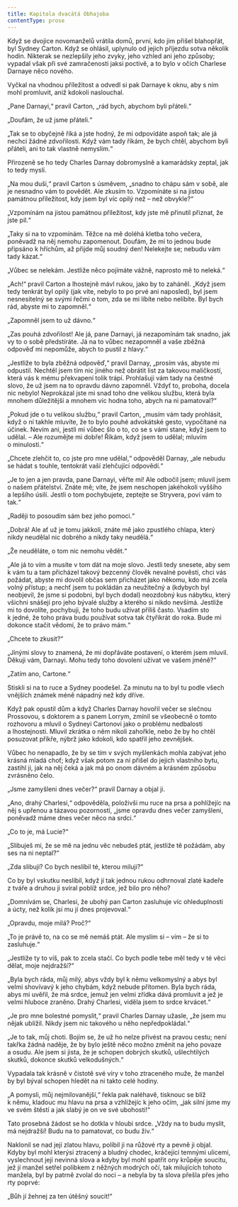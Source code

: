 ```yaml
---
title: Kapitola dvacátá Obhajoba
contentType: prose
---
```


  

Když se dvojice novomanželů vrátila domů, první, kdo jim přišel blahopřát, byl Sydney Carton. Když se ohlásil, uplynulo od jejich příjezdu sotva několik hodin. Nikterak se nezlepšily jeho zvyky, jeho vzhled ani jeho způsoby; vypadal však při své zamračenosti jaksi poctivě, a to bylo v očích Charlese Darnaye něco nového.

Vyčkal na vhodnou příležitost a odvedl si pak Darnaye k oknu, aby s ním mohl promluvit, aniž kdokoli naslouchal.

„Pane Darnayi,“ pravil Carton, „rád bych, abychom byli přáteli.“

„Doufám, že už jsme přáteli.“

„Tak se to obyčejně říká a jste hodný, že mi odpovídáte aspoň tak; ale já nechci žádné zdvořilosti. Když vám tady říkám, že bych chtěl, abychom byli přáteli, ani to tak vlastně nemyslím.“

Přirozeně se ho tedy Charles Darnay dobromyslně a kamarádsky zeptal, jak to tedy myslí.

„Na mou duši,“ pravil Carton s úsměvem, „snadno to chápu sám v sobě, ale je nesnadno vám to povědět. Ale zkusím to. Vzpomínáte si na jistou památnou příležitost, kdy jsem byl víc opilý než – než obvykle?“

„Vzpomínám na jistou památnou příležitost, kdy jste mě přinutil přiznat, že jste pil.“

„Taky si na to vzpomínám. Těžce na mě doléhá kletba toho večera, poněvadž na něj nemohu zapomenout. Doufám, že mi to jednou bude připsáno k hříchům, až přijde můj soudný den! Nelekejte se; nebudu vám tady kázat.“

„Vůbec se nelekám. Jestliže něco pojímáte vážně, naprosto mě to neleká.“

„Ach!“ pravil Carton a lhostejně mávl rukou, jako by to zaháněl. „Když jsem tedy tenkrát byl opilý (jak víte, nebylo to po prvé ani naposled), byl jsem nesnesitelný se svými řečmi o tom, zda se mi líbíte nebo nelíbíte. Byl bych rád, abyste mi to zapomněl.“

„Zapomněl jsem to už dávno.“

„Zas pouhá zdvořilost! Ale já, pane Darnayi, já nezapomínám tak snadno, jak vy to o sobě předstíráte. Já na to vůbec nezapomněl a vaše zběžná odpověď mi nepomůže, abych to pustil z hlavy.“

„Jestliže to byla zběžná odpověď,“ pravil Darnay, „prosím vás, abyste mi odpustil. Nechtěl jsem tím nic jiného než obrátit list za takovou maličkostí, která vás k mému překvapení tolik trápí. Prohlašuji vám tady na čestné slovo, že už jsem na to opravdu dávno zapomněl. Vždyť to, proboha, docela nic nebylo! Neprokázal jste mi snad toho dne velikou službu, která byla mnohem důležitější a mnohem víc hodna toho, abych na ni pamatoval?“

„Pokud jde o tu velikou službu,“ pravil Carton, „musím vám tady prohlásit, když o ní takhle mluvíte, že to bylo pouhé advokátské gesto, vypočítané na účinek. Nevím ani, jestli mi vůbec šlo o to, co se s vámi stane, když jsem to udělal. – Ale rozumějte mi dobře! Říkám, když jsem to udělal; mluvím o minulosti.“

„Chcete zlehčit to, co jste pro mne udělal,“ odpověděl Darnay, „ale nebudu se hádat s touhle, tentokrát vaší zlehčující odpovědí.“

„Je to jen a jen pravda, pane Darnayi, věřte mi! Ale odbočil jsem; mluvil jsem o našem přátelství. Znáte mě; víte, že jsem neschopen jakéhokoli vyššího a lepšího úsilí. Jestli o tom pochybujete, zeptejte se Stryvera, poví vám to tak.“

„Raději to posoudím sám bez jeho pomoci.“

„Dobrá! Ale ať už je tomu jakkoli, znáte mě jako zpustlého chlapa, který nikdy neudělal nic dobrého a nikdy taky neudělá.“

„Že neuděláte, o tom nic nemohu vědět.“

„Ale já to vím a musíte v tom dát na moje slovo. Jestli tedy snesete, aby sem k vám tu a tam přicházel takový bezcenný člověk nevalné pověsti, chci vás požádat, abyste mi dovolil občas sem přicházet jako někomu, kdo má zcela volný přístup; a nechť jsem tu pokládán za neužitečný a (kdybych byl neobjevil, že jsme si podobni, byl bych dodal) neozdobný kus nábytku, který všichni snášejí pro jeho bývalé služby a kterého si nikdo nevšímá. Jestliže mi to dovolíte, pochybuji, že toho budu užívat příliš často. Vsadím sto k jedné, že toho práva budu používat sotva tak čtyřikrát do roka. Bude mi dokonce stačit vědomí, že to právo mám.“

„Chcete to zkusit?“

„Jinými slovy to znamená, že mi dopřáváte postavení, o kterém jsem mluvil. Děkuji vám, Darnayi. Mohu tedy toho dovolení užívat ve vašem jméně?“

„Zatím ano, Cartone.“

Stiskli si na to ruce a Sydney poodešel. Za minutu na to byl tu podle všech vnějších známek méně nápadný než kdy dříve.

Když pak opustil dům a když Charles Darnay hovořil večer se slečnou Prossovou, s doktorem a s panem Lorrym, zmínil se všeobecně o tomto rozhovoru a mluvil o Sydneyi Cartonovi jako o problému nedbalosti a lhostejnosti. Mluvil zkrátka o něm nikoli zahořkle, nebo že by ho chtěl posuzovat příkře, nýbrž jako kdokoli, kdo spatřil jeho zevnějšek.

Vůbec ho nenapadlo, že by se tím v svých myšlenkách mohla zabývat jeho krásná mladá choť; když však potom za ní přišel do jejich vlastního bytu, zastihl ji, jak na něj čeká a jak má po onom dávném a krásném způsobu zvrásněno čelo.

„Jsme zamyšleni dnes večer?“ pravil Darnay a objal ji.

„Ano, drahý Charlesi,“ odpověděla, položivši mu ruce na prsa a pohlížejíc na něj s upřenou a tázavou pozorností, „jsme opravdu dnes večer zamyšleni, poněvadž máme dnes večer něco na srdci.“

„Co to je, má Lucie?“

„Slibuješ mi, že se mě na jednu věc nebudeš ptát, jestliže tě požádám, aby ses na ni neptal?“

„Zda slibuji? Co bych neslíbil té, kterou miluji?“

Co by byl vskutku neslíbil, když jí tak jednou rukou odhrnoval zlaté kadeře z tváře a druhou ji svíral poblíž srdce, jež bilo pro něho?

„Domnívám se, Charlesi, že ubohý pan Carton zasluhuje víc ohleduplnosti a úcty, než kolik jsi mu jí dnes projevoval.“

„Opravdu, moje milá? Proč?“

„To je právě to, na co se mě nemáš ptát. Ale myslím si – vím – že si to zasluhuje.“

„Jestliže ty to víš, pak to zcela stačí. Co bych podle tebe měl tedy v té věci dělat, moje nejdražší?“

„Byla bych ráda, můj milý, abys vždy byl k němu velkomyslný a abys byl velmi shovívavý k jeho chybám, když nebude přítomen. Byla bych ráda, abys mi uvěřil, že má srdce, jemuž jen velmi zřídka dává promluvit a jež je velmi hluboce zraněno. Drahý Charlesi, viděla jsem to srdce krvácet.“

„Je pro mne bolestné pomyslit,“ pravil Charles Darnay užasle, „že jsem mu nějak ublížil. Nikdy jsem nic takového u něho nepředpokládal.“

„Je to tak, můj choti. Bojím se, že už ho nelze přivést na pravou cestu; není takřka žádná naděje, že by bylo ještě něco možno změnit na jeho povaze a osudu. Ale jsem si jista, že je schopen dobrých skutků, ušlechtilých skutků, dokonce skutků velkodušných.“

Vypadala tak krásně v čistotě své víry v toho ztraceného muže, že manžel by byl býval schopen hledět na ni takto celé hodiny.

„A pomysli, můj nejmilovanější,“ řekla pak naléhavě, tisknouc se blíž k němu, kladouc mu hlavu na prsa a vzhlížejíc k jeho očím, „jak silní jsme my ve svém štěstí a jak slabý je on ve své ubohosti!“

Tato prosebná žádost se ho dotkla v hloubi srdce. „Vždy na to budu myslit, má nejdražší! Budu na to pamatovat, co budu živ.“

Naklonil se nad její zlatou hlavu, políbil ji na růžové rty a pevně ji objal. Kdyby byl mohl kterýsi ztracený a bludný chodec, kráčející temnými ulicemi, vyslechnout její nevinná slova a kdyby byl mohl spatřit ony krůpěje soucitu, jež jí manžel setřel polibkem z něžných modrých očí, tak milujících tohoto manžela, byl by patrně zvolal do noci – a nebyla by ta slova přešla přes jeho rty poprvé:

„Bůh jí žehnej za ten útěšný soucit!“
